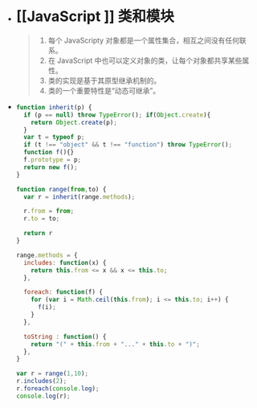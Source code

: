 - # [[JavaScript ]] 类和模块
  
  > 1. 每个 JavaScripty 对象都是一个属性集合，相互之间没有任何联系。
  > 2. 在 JavaScript 中也可以定义对象的类，让每个对象都共享某些属性。
  > 3. 类的实现是基于其原型继承机制的。
  > 4. 类的一个重要特性是“动态可继承”。
- ```javascript
  function inherit(p) {
    if (p == null) throw TypeError(); if(Object.create){
      return Object.create(p);
    }
    var t = typeof p;
    if (t !== "object" && t !== "function") throw TypeError();
    function f(){}
    f.prototype = p;
    return new f();
  }
  
  function range(from,to) {
    var r = inherit(range.methods);
  
    r.from = from;
    r.to = to;
  
    return r
  }
  
  range.methods = {
    includes: function(x) {
      return this.from <= x && x <= this.to;
    },
  
    foreach: function(f) {
      for (var i = Math.ceil(this.from); i <= this.to; i++) {
        f(i);
      }
    },
  
    toString : function() {
      return "(" + this.from + "..." + this.to + ")";
    },
  }
  
  var r = range(1,10);
  r.includes(2);
  r.foreach(console.log);
  console.log(r);
  ```
